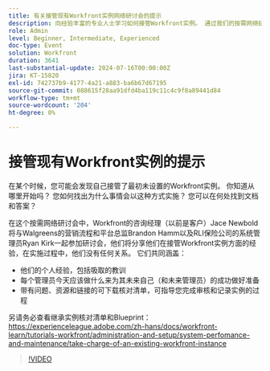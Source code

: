 ```yaml
---
title: 有关接管现有Workfront实例网络研讨会的提示
description: 向经验丰富的专业人士学习如何接管Workfront实例。 通过我们的按需网络研讨会中的可下载核对清单，获得有关审核、记录和设置的见解，以取得未来成功。
role: Admin
level: Beginner, Intermediate, Experienced
doc-type: Event
solution: Workfront
duration: 3641
last-substantial-update: 2024-07-16T00:00:00Z
jira: KT-15820
exl-id: 742737b9-4177-4a21-a883-ba6b67d67195
source-git-commit: 088615f28aa91dfd4ba119c11c4c9f8a89441d84
workflow-type: tm+mt
source-wordcount: '204'
ht-degree: 0%

---
```


# 接管现有Workfront实例的提示

在某个时候，您可能会发现自己接管了最初未设置的Workfront实例。 你知道从哪里开始吗？ 您如何找出为什么事情会以这种方式实施？ 您可以在何处找到文档和答案？

在这个按需网络研讨会中，Workfront的咨询经理（以前是客户）Jace Newbold将与Walgreens的营销流程和平台总监Brandon Hamm以及RLI保险公司的系统管理员Ryan Kirk一起参加研讨会，他们将分享他们在接管Workfront实例方面的经验，在实施过程中，他们没有任何关系。 它们共同涵盖：

* 他们的个人经验，包括吸取的教训
* 每个管理员今天应该做什么来为其未来自己（和未来管理员）的成功做好准备
* 带有问题、资源和链接的可下载核对清单，可指导您完成审核和记录实例的过程

另请务必查看继承实例核对清单和Blueprint：https://experienceleague.adobe.com/zh-hans/docs/workfront-learn/tutorials-workfront/administration-and-setup/system-perfomance-and-maintenance/take-charge-of-an-existing-workfront-instance

>[!VIDEO](https://video.tv.adobe.com/v/3431014/?learn=on)
